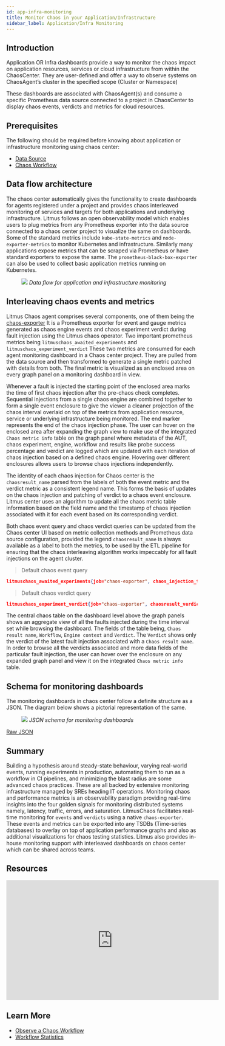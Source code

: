 ```yaml
---
id: app-infra-monitoring
title: Monitor Chaos in your Application/Infrastructure
sidebar_label: Application/Infra Monitoring
---
```


## Introduction

Application OR Infra dashboards provide a way to monitor the chaos impact on application resources, services or cloud infrastructure from within the ChaosCenter. They are user-defined and offer a way to observe systems on ChaosAgent’s cluster in the specified scope (Cluster or Namespace)

These dashboards are associated with ChaosAgent(s) and consume a specific Prometheus data source connected to a project in ChaosCenter to display chaos events, verdicts and metrics for cloud resources.

## Prerequisites

The following should be required before knowing about application or infrastructure monitoring using chaos center:

- [Data Source](datasource)
- [Chaos Workflow](chaos-workflow)

## Data flow architecture

The chaos center automatically gives the functionality to create dashboards for agents registered under a project and provides chaos interleaved monitoring of services and targets for both applications and underlying infrastructure. Litmus follows an open observability model which enables users to plug metrics from any Prometheus exporter into the data source connected to a chaos center project to visualize the same on dashboards. Some of the standard metrics include `kube-state-metrics` and `node-exporter-metrics` to monitor Kubernetes and infrastructure. Similarly many applications expose metrics that can be scraped via Prometheus or have standard exporters to expose the same. The `prometheus-black-box-exporter` can also be used to collect basic application metrics running on Kubernetes.

<figure>
<img src={require('../assets/concepts/observability/app-infra-monitoring/app-infra-monitoring-dataflow.png').default} />
<i>Data flow for application and infrastructure monitoring</i>
</figure>

## Interleaving chaos events and metrics

Litmus Chaos agent comprises several components, one of them being the [chaos-exporter](https://github.com/litmuschaos/chaos-exporter) It is a Prometheus exporter for event and gauge metrics generated as chaos engine events and chaos experiment verdict during fault injection using the Litmus chaos operator. Two important prometheus metrics being `litmuschaos_awaited_experiments` and `litmuschaos_experiment_verdict` These two metrics are consumed for each agent monitoring dashboard in a Chaos center project. They are pulled from the data source and then transformed to generate a single metric patched with details from both. The final metric is visualized as an enclosed area on every graph panel on a monitoring dashboard in view.

Whenever a fault is injected the starting point of the enclosed area marks the time of first chaos injection after the pre-chaos check completes. Sequential injections from a single chaos engine are combined together to form a single event enclosure to give the viewer a cleaner projection of the chaos interval overlaid on top of the metrics from application resource, service or underlying infrastructure being monitored. The end marker represents the end of the chaos injection phase. The user can hover on the enclosed area after expanding the graph view to make use of the integrated `Chaos metric info` table on the graph panel where metadata of the AUT, chaos experiment, engine, workflow and results like probe success percentage and verdict are logged which are updated with each iteration of chaos injection based on a defined chaos engine. Hovering over different enclosures allows users to browse chaos injections independently.

The identity of each chaos injection for Chaos center is the `chaosresult_name` parsed from the labels of both the event metric and the verdict metric as a consistent legend name. This forms the basis of updates on the chaos injection and patching of verdict to a chaos event enclosure. Litmus center uses an algorithm to update all the chaos metric table information based on the field name and the timestamp of chaos injection associated with it for each event based on its corresponding verdict.

Both chaos event query and chaos verdict queries can be updated from the Chaos center UI based on metric collection methods and Prometheus data source configuration, provided the legend `chaosresult_name` is always available as a label to both the metrics, to be used by the ETL pipeline for ensuring that the chaos interleaving algorithm works impeccably for all fault injections on the agent cluster.

> Default chaos event query

```json
litmuschaos_awaited_experiments{job="chaos-exporter", chaos_injection_time!=""}
```

> Default chaos verdict query

```json
litmuschaos_experiment_verdict{job="chaos-exporter", chaosresult_verdict!="Awaited"}
```

The central chaos table on the dashboard level above the graph panels shows an aggregate view of all the faults injected during the time interval set while browsing the dashboard. The fields of the table being, `Chaos result name`, `Workflow`, `Engine context` and `Verdict`. The `Verdict` shows only the verdict of the latest fault injection associated with a `Chaos result name`. In order to browse all the verdicts associated and more data fields of the particular fault injection, the user can hover over the enclosure on any expanded graph panel and view it on the integrated `Chaos metric info` table.

## Schema for monitoring dashboards

The monitoring dashboards in chaos center follow a definite structure as a JSON. The diagram below shows a pictorial representation of the same.

<figure>
<img src={require('../assets/concepts/observability/app-infra-monitoring/dashboard-schema.png').default} />
<i>JSON schema for monitoring dashboards</i>
</figure>

[Raw JSON](https://raw.githubusercontent.com/litmuschaos/litmus/master/monitoring/portal-dashboards/schema.json)

## Summary

Building a hypothesis around steady-state behaviour, varying real-world events, running experiments in production, automating them to run as a workflow in CI pipelines, and minimizing the blast radius are some advanced chaos practices. These are all backed by extensive monitoring infrastructure managed by SREs heading IT operations. Monitoring chaos and performance metrics is an observability paradigm providing real-time insights into the four golden signals for monitoring distributed systems namely, latency, traffic, errors, and saturation. LitmusChaos facilitates real-time monitoring for `events` and `verdicts` using a native `chaos-exporter`. These events and metrics can be exported into any TSDBs (Time-series databases) to overlay on top of application performance graphs and also as additional visualizations for chaos testing statistics. Litmus also provides in-house monitoring support with interleaved dashboards on chaos center which can be shared across teams.

## Resources

<iframe width="560" height="315" src="https://www.youtube.com/embed/fi-vhKE5vKI?start=2040" title="YouTube video player" frameborder="0" allow="accelerometer; autoplay; clipboard-write; encrypted-media; gyroscope; picture-in-picture" allowfullscreen></iframe>

## Learn More

- [Observe a Chaos Workflow](visualize-workflow)
- [Workflow Statistics](workflow-statistics)
